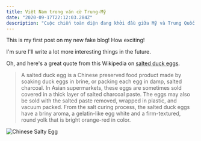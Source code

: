 ```yaml
---
title: Việt Nam trong ván cờ Trung-Mỹ
date: "2020-09-17T22:12:03.284Z"
description: "Cuộc chiến toàn diện đang khởi đầu giữa Mỹ và Trung Quốc chắc chắn đặt Việt Nam vào một vị thế cực kỳ khó khăn nhưng cũng cực kỳ then chốt và quan trọng"
---
```


This is my first post on my new fake blog! How exciting!

I'm sure I'll write a lot more interesting things in the future.

Oh, and here's a great quote from this Wikipedia on
[salted duck eggs](https://en.wikipedia.org/wiki/Salted_duck_egg).

> A salted duck egg is a Chinese preserved food product made by soaking duck
> eggs in brine, or packing each egg in damp, salted charcoal. In Asian
> supermarkets, these eggs are sometimes sold covered in a thick layer of salted
> charcoal paste. The eggs may also be sold with the salted paste removed,
> wrapped in plastic, and vacuum packed. From the salt curing process, the
> salted duck eggs have a briny aroma, a gelatin-like egg white and a
> firm-textured, round yolk that is bright orange-red in color.

![Chinese Salty Egg](./salty_egg.jpg)
